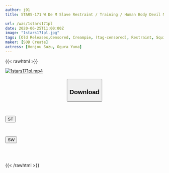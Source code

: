 ```yaml
---
author: j91
title: STARS-171 W De M Slave Restraint / Training / Human Body Devil Massive Vagina Back Lep! Special! ! ! ! Honjo Suzu Yuna Ogura 16 Creampies! !

url: /was/1stars171pl
date: 2020-06-25T11:00:00Z
image: "1stars171pl.jpg"
tags: [Old Releases,Censored, Creampie, (tag-censored), Restraint, Squirting, Training]
maker: [SOD Create]
actress: [Honjou Suzu, Ogura Yuna]
---
```



{{< rawhtml >}}

<div class="video" data-videoid="7By1xLpRPyfAd2z">
    <a href="javascript:;">
        <img src="/was/1stars171pl/1stars171pl.jpg" width="WIDTH" height="HEIGHT" alt="1stars171pl.mp4" loading="lazy">
    </a>
</div>

<script type="text/javascript" src="https://j91.asia/asset/on-demand-st.js"></script>

<br>
  <link rel="stylesheet" href="https://j91.asia/asset/bs5.css">
  
  <center>
  <button class="btn btn-primary" type="button" data-bs-toggle="collapse" data-bs-target=".multi-collapse" aria-expanded="false" aria-controls="multiCollapseExample1 multiCollapseExample2"><h2>Download</h2></button></center>
</p>
<div class="row">
  <div class="col">
    <div class="collapse multi-collapse" id="multiCollapseExample1">
      <div class="card card-body">
	      	      <br>
<div class="buttons">  
<p><a href="https://streamtape.to/v/7By1xLpRPyfAd2z" target="_blank"><button class="btn-hover color-3"><i class="fa fa-download"></i> ST</button></a></p></div>
    </div>
  </div>
</div>
  <div class="col">
    <div class="collapse multi-collapse" id="multiCollapseExample2">
      <div class="card card-body">
	      <br>
<div class="buttons">
<p><a href="https://flaswish.com/qnks9e87ulqd" target="_blank"><button class="btn-hover color-2"><i class="fa fa-download"></i> SW</button></a></p></div>
<br><br>
      </div>
    </div>
  </div>
</div>

{{< /rawhtml >}}